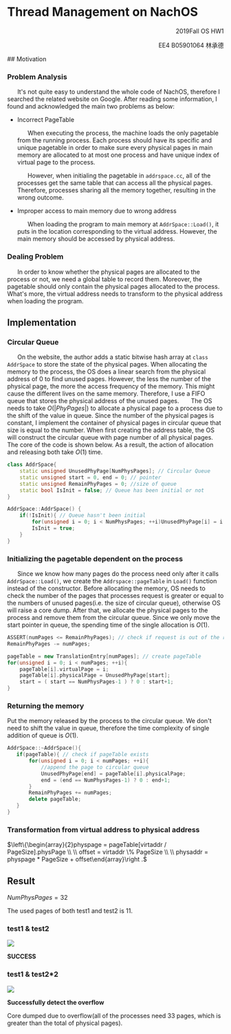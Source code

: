 # Thread Management on NachOS

<p align='right'>2019Fall OS HW1</p>
<p align='right'>EE4 B05901064 林承德 </p>
## Motivation

### Problem Analysis

&nbsp;&nbsp;&nbsp;&nbsp;&nbsp; It's not quite easy to understand the whole code of NachOS, therefore I searched the related website on Google. After reading some information, I found and acknowledged the main two problems as below:

* Incorrect PageTable

   &nbsp;&nbsp;&nbsp;&nbsp;&nbsp;  When executing the process, the machine loads the only pagetable from the running process. Each process should have its specific and unique pagetable in order to make sure every physical pages in main memory are allocated to at most one process and have unique index of virtual page to the process.

    &nbsp;&nbsp;&nbsp;&nbsp;&nbsp; However, when initialing the pagetable in `addrspace.cc`, all of the processes get the same table that can access all the physical pages. Therefore, processes sharing all the memory together, resulting in the wrong outcome.

   

* Improper access to main memory due to wrong address

    &nbsp;&nbsp;&nbsp;&nbsp;&nbsp; When loading the program to main memory at `AddrSpace::Load()`, it puts in the location corresponding to the virtual address. However,  the main memory should be accessed by physical address.

### Dealing Problem

&nbsp;&nbsp;&nbsp;&nbsp;&nbsp; In order to know whether the physical pages are allocated to the process or not, we need a global table to record them. Moreover, the pagetable should only contain the physical pages allocated to the process. What's more, the virtual address needs to transform to the physical address when loading the program.



## Implementation

### Circular Queue

&nbsp;&nbsp;&nbsp;&nbsp;&nbsp; On the website, the author adds a static bitwise hash array at `class AddrSpace` to store the state of the physical pages. When allocating the memory to the process, the OS does a linear search from the physical address of 0 to find unused pages. However, the less the number of the physical page, the more the access frequency of the memory. This might cause the different lives on the same memory. Therefore, I use a FIFO queue that stores the physical address of the unused pages.
&nbsp;&nbsp;&nbsp;&nbsp;&nbsp; The OS needs to take $O(|PhyPages|)$ to allocate a physical page to a process due to the shift of the value in queue. Since the number of the physical pages is constant, I implement the container of physical pages in circular queue that size is equal to the number. When first creating the address table, the OS will construct the circular queue with page number of all physical pages. The core of the code is shown below. As a result, the action of allocation and releasing both take $O(1)$ time.

```c++
class AddrSpace{
    static unsigned UnusedPhyPage[NumPhysPages]; // Circular Queue
    static unsigned start = 0, end = 0; // pointer
    static unsigned RemainPhyPages = 0; //size of queue
    static bool IsInit = false; // Queue has been initial or not
}

AddrSpace::AddrSpace() {
    if(!IsInit){ // Queue hasn't been initial
        for(unsigned i = 0; i < NumPhysPages; ++i)UnusedPhyPage[i] = i;
        IsInit = true;
    }
}
```




### Initializing the pagetable dependent on  the process

&nbsp;&nbsp;&nbsp;&nbsp;&nbsp; Since we know how many pages do the process need only after it calls `AddrSpace::Load()`, we create the `Addrspace::pageTable` in `Load()` function instead of the constructor.  Before allocating the memory, OS needs to check the number of the pages that processes request is greater or equal to the numbers of unused pages(i.e. the size of circular queue), otherwise OS will raise a core dump. After that, we allocate the physical pages to the process and remove them from the circular queue. Since we only move the start pointer in queue, the spending time of the single allocation is $O(1)$.

```c++
ASSERT(numPages <= RemainPhyPages); // check if request is out of the remain memory
RemainPhyPages -= numPages;

pageTable = new TranslationEntry[numPages]; // create pageTable
for(unsigned i = 0; i < numPages; ++i){
    pageTable[i].virtualPage = i;
    pageTable[i].physicalPage = UnusedPhyPage[start];
    start = ( start == NumPhysPages-1 ) ? 0 : start+1;
}
```

### Returning the memory

Put the memory released by the process to the circular queue. We don't need to shift the value in queue, therefore the time complexity of single addition of queue is $O(1)$.

```c++
AddrSpace::~AddrSpace(){
   if(pageTable){ // check if pageTable exists
       for(unsigned i = 0; i < numPages; ++i){
           //append the page to circular queue
           UnusedPhyPage[end] = pageTable[i].physicalPage;
           end = (end == NumPhysPages-1) ? 0 : end+1;
       }
       RemainPhyPages += numPages;
       delete pageTable;
   }
}
```



### Transformation from virtual address to physical address

$\left\{\begin{array}{2}physpage = pageTable[virtaddr / PageSize].physPage \\ \\ offset = virtaddr \% PageSize \\ \\ physaddr = physpage * PageSize + offset\end{array}\right .$



## Result

$NumPhysPages = 32$

The used pages of both test1 and test2 is 11.

### test1 & test2

  <img src="D:\Workspace\nachos\hw1\success.jpg" style="zoom:100%;" />

**SUCCESS**



### test1 & test2*2

![](D:\Workspace\nachos\hw1\overflow.jpg)

**Successfully detect the overflow**

Core dumped due to overflow(all of the processes need 33 pages, which is greater than the total of physical pages).